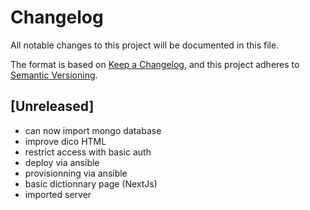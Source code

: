 # Changelog

All notable changes to this project will be documented in this file.

The format is based on [Keep a Changelog](https://keepachangelog.com/en/1.0.0/),
and this project adheres to [Semantic Versioning](https://semver.org/spec/v2.0.0.html).

## [Unreleased]

- can now import mongo database
- improve dico HTML
- restrict access with basic auth
- deploy via ansible
- provisionning via ansible
- basic dictionnary page (NextJs)
- imported server